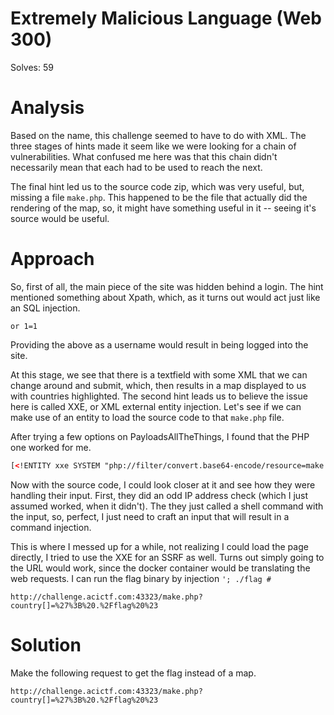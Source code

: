 # Extremely Malicious Language (Web 300)

Solves: 59
# Analysis
Based on the name, this challenge seemed to have to do with XML. The three stages of hints made it seem like we were looking for a chain of vulnerabilities. What confused me here was that this chain didn't necessarily mean that each had to be used to reach the next.

The final hint led us to the source code zip, which was very useful, but, missing a file `make.php`. This happened to be the file that actually did the rendering of the map, so, it might have something useful in it -- seeing it's source would be useful.

# Approach
So, first of all, the main piece of the site was hidden behind a login. The hint mentioned something about Xpath, which, as it turns out would act just like an SQL injection.
```
or 1=1
```
Providing the above as a username would result in being logged into the site.

At this stage, we see that there is a textfield with some XML that we can change around and submit, which, then results in a map displayed to us with countries highlighted. The second hint leads us to believe the issue here is called XXE, or XML external entity injection. Let's see if we can make use of an entity to load the source code to that `make.php` file.

After trying a few options on PayloadsAllTheThings, I found that the PHP one worked for me.
```xml
[<!ENTITY xxe SYSTEM "php://filter/convert.base64-encode/resource=make.php"> ]
```

Now with the source code, I could look closer at it and see how they were handling their input. First, they did an odd IP address check (which I just assumed worked, when it didn't). The they just called a shell command with the input, so, perfect, I just need to craft an input that will result in a command injection.

This is where I messed up for a while, not realizing I could load the page directly, I tried to use the XXE for an SSRF as well. Turns out simply going to the URL would work, since the docker container would be translating the web requests. I can run the flag binary by injection `'; ./flag #`

```
http://challenge.acictf.com:43323/make.php?country[]=%27%3B%20.%2Fflag%20%23
```

# Solution
Make the following request to get the flag instead of a map.
```
http://challenge.acictf.com:43323/make.php?country[]=%27%3B%20.%2Fflag%20%23
```
